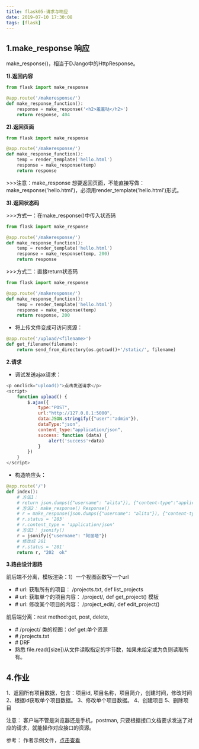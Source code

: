 ```yaml
---
title: flask05-请求与响应
date: 2019-07-10 17:30:08
tags: [flask]
---
```


## **1.make_response 响应**

make_response()，相当于DJango中的HttpResponse。

**1).返回内容**

```python
from flask import make_response

@app.route('/makeresponse/')
def make_response_function():
    response = make_response('<h2>羞羞哒</h2>')
    return response, 404
```

<!-- more -->

**2).返回页面**

```python
from flask import make_response

@app.route('/makeresponse/')
def make_response_function():
    temp = render_template('hello.html')
    response = make_response(temp)
    return response
```

\>>>注意：make_response 想要返回页面，不能直接写做：make_response('hello.html')，必须用render_template('hello.html')形式。

**3).返回状态码**

\>>>方式一：在make_response()中传入状态码

```python
from flask import make_response

@app.route('/makeresponse/')
def make_response_function():
    temp = render_template('hello.html')
    response = make_response(temp, 200)
    return response
```

\>>>方式二：直接return状态码

```python
from flask import make_response

@app.route('/makeresponse/')
def make_response_function():
    temp = render_template('hello.html')
    response = make_response(temp)
    return response, 200
```

- 将上传文件变成可访问资源：

```python
@app.route('/upload/<filename>')
def get_filename(filename):
    return send_from_directory(os.getcwd()+'/static/', filename)
```



**2.请求**

- 调试发送ajax请求：

```javascript
<p onclick="upload()">点击发送请求</p>
<script>
    function upload() {
        $.ajax({
            type:"POST",
            url:"http://127.0.0.1:5000",
            data:JSON.stringify({"user":"admin"}),
            dataType:"json",
            content_type:"application/json",
            success: function (data) {
                alert('success'+data)
            }
        })
    }
</script>
```

- 构造响应头：

```python
@app.route('/')
def index():
    # 方法1：
    # return json.dumps({"username": "alita"}), {"content-type":"application/json"}
    # 方法2： make_response() Response()
    # r = make_response(json.dumps({"username": "alita"}), {"content-type":"application/json"})
    # r.status = '203'
    # r.content_type = 'application/json'
    # 方法3： jsonify()
    r = jsonify({"username": "阿丽塔"})
    # 修改成 201
    # r.status = '201'
    return r, "202  ok"
```



**3.路由设计思路**

 前后端不分离，模板渲染：1）一个视图函数写一个url

- \# url: 获取所有的项目： /projects.txt, def list_projects
- \# url: 获取单个的项目内容： /project/<id>, def get_project() 模板
- \# url: 修改某个项目的内容： /project_edit/<id>, def edit_project()

前后端分离：rest method:get, post, delete,

- \# /project/<id> 类的视图：def get:单个资源
- \# /projects.txt
- \# DRF
- 熟悉
  file.read([size])从文件读取指定的字节数，如果未给定或为负则读取所有。

## **4.作业**

1、返回所有项目数据，包含：项目id, 项目名称，项目简介，创建时间，修改时间
2、根据id获取单个项目数据。
3、修改单个项目数据。
4、创建项目
5、删除项目

注意： 客户端不管是浏览器还是手机，postman, 只要根据接口文档要求发送了对应的请求，就能操作对应接口的资源。

参考：
作者示例文件，[点击查看](<https://github.com/icon-python/python-study/tree/master/flask06/homework>)

